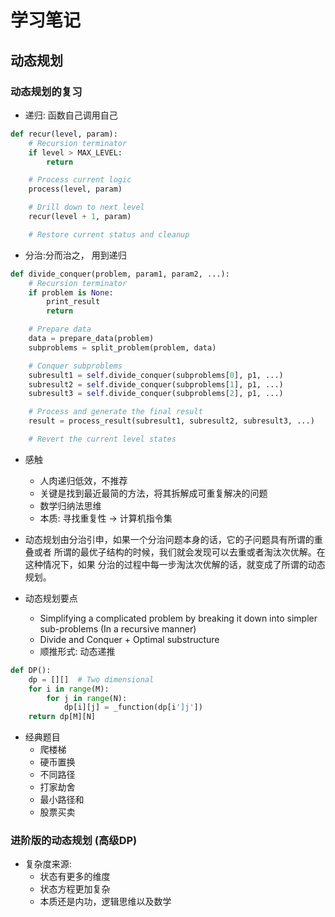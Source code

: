 # 学习笔记

## 动态规划

### 动态规划的复习
* 递归: 函数自己调用自己
```python
def recur(level, param):
    # Recursion terminator
    if level > MAX_LEVEL:
        return

    # Process current logic
    process(level, param)

    # Drill down to next level
    recur(level + 1, param)

    # Restore current status and cleanup
```

* 分治:分而治之， 用到递归
```python
def divide_conquer(problem, param1, param2, ...):
    # Recursion terminator
    if problem is None:
        print_result
        return

    # Prepare data
    data = prepare_data(problem)
    subproblems = split_problem(problem, data)

    # Conquer subproblems
    subresult1 = self.divide_conquer(subproblems[0], p1, ...)
    subresult2 = self.divide_conquer(subproblems[1], p1, ...)
    subresult3 = self.divide_conquer(subproblems[2], p1, ...)

    # Process and generate the final result
    result = process_result(subresult1, subresult2, subresult3, ...)

    # Revert the current level states
```
* 感触
  * 人肉递归低效，不推荐
  * 关键是找到最近最简的方法，将其拆解成可重复解决的问题
  * 数学归纳法思维
  * 本质: 寻找重复性 -> 计算机指令集

* 动态规划由分治引申，如果一个分治问题本身的话，它的子问题具有所谓的重叠或者
所谓的最优子结构的时候，我们就会发现可以去重或者淘汰次优解。在这种情况下，如果
分治的过程中每一步淘汰次优解的话，就变成了所谓的动态规划。

* 动态规划要点
  * Simplifying a complicated problem by breaking it down into simpler 
  sub-problems (In a recursive manner)
  * Divide and Conquer + Optimal substructure
  * 顺推形式: 动态递推
```python
def DP():
    dp = [][]  # Two dimensional
    for i in range(M):
        for j in range(N):
            dp[i][j] = _function(dp[i']j'])
    return dp[M][N]
```
* 经典题目
  * 爬楼梯
  * 硬币置换
  * 不同路径
  * 打家劫舍
  * 最小路径和
  * 股票买卖

### 进阶版的动态规划 (高级DP)
* 复杂度来源: 
  * 状态有更多的维度
  * 状态方程更加复杂
  * 本质还是内功，逻辑思维以及数学
